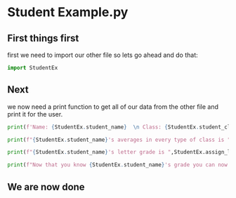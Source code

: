 # Student Example.py 

## First things first
first we need to import our other file so lets go ahead and do that:

```py
import StudentEx

```
## Next

we now need a print function to get all of our data from the other file and print it for the user. 

```py
print(f'Name: {StudentEx.student_name}  \n Class: {StudentEx.student_class} \n Assignments: {StudentEx.assignment_grades} \n Tests: {StudentEx.test_grades} \n')

print(f"{StudentEx.student_name}'s averages in every type of class is ",round(StudentEx.calculate_total_average(StudentEx.student)),"\n",)

print(f"{StudentEx.student_name}'s letter grade is ",StudentEx.assign_letter_grade((StudentEx.calculate_total_average(StudentEx.student))),"\n",)

print(f"Now that you know {StudentEx.student_name}'s grade you can now leave. \nHave a great day! :)")
```

## We are now done
